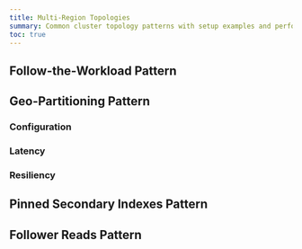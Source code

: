 ```yaml
---
title: Multi-Region Topologies
summary: Common cluster topology patterns with setup examples and performance considerations.
toc: true
---
```


## Follow-the-Workload Pattern

## Geo-Partitioning Pattern

### Configuration

### Latency

### Resiliency

## Pinned Secondary Indexes Pattern

## Follower Reads Pattern 
